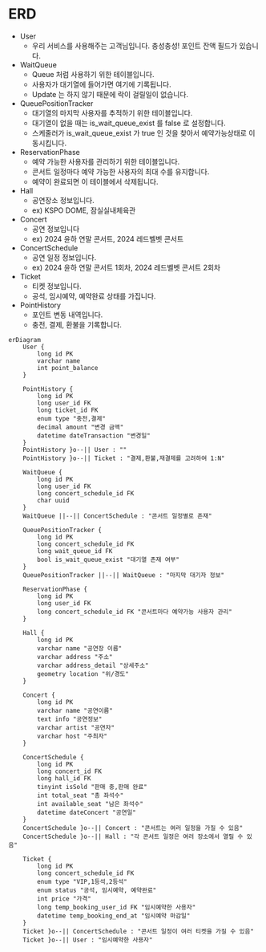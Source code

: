 # ERD
- User
  - 우리 서비스를 사용해주는 고객님입니다. 충성충성! 포인트 잔액 필드가 있습니다.
- WaitQueue
  - Queue 처럼 사용하기 위한 테이블입니다.
  - 사용자가 대기열에 들어가면 여기에 기록됩니다.
  - Update 는 하지 않기 때문에 락이 걸릴일이 없습니다.
- QueuePositionTracker
  - 대기열의 마지막 사용자를 추적하기 위한 테이블입니다.
  - 대기열이 없을 때는 is_wait_queue_exist 를 false 로 설정합니다.
  - 스케줄러가 is_wait_queue_exist 가 true 인 것을 찾아서 예약가능상태로 이동시킵니다.
- ReservationPhase
  - 예약 가능한 사용자를 관리하기 위한 테이블입니다.
  - 콘서트 일정마다 예약 가능한 사용자의 최대 수를 유지합니다.
  - 예약이 완료되면 이 테이블에서 삭제됩니다.
- Hall
  - 공연장소 정보입니다. 
  - ex) KSPO DOME, 잠실실내체육관
- Concert
  - 공연 정보입니다
  - ex) 2024 윤하 연말 콘서트, 2024 레드벨벳 콘서트
- ConcertSchedule
  - 공연 일정 정보입니다. 
  - ex) 2024 윤하 연말 콘서트 1회차, 2024 레드벨벳 콘서트 2회차
- Ticket
  - 티켓 정보입니다.
  - 공석, 임시예약, 예약완료 상태를 가집니다.
- PointHistory
  - 포인트 변동 내역입니다.
  - 충전, 결제, 환불을 기록합니다.

```mermaid
erDiagram
    User {
        long id PK
        varchar name
        int point_balance
    }

    PointHistory {
        long id PK
        long user_id FK
        long ticket_id FK
        enum type "충전,결제"
        decimal amount "변경 금액"
        datetime dateTransaction "변경일"
    }
    PointHistory }o--|| User : ""
    PointHistory }o--|| Ticket : "결제,환불,재결제를 고려하여 1:N"

    WaitQueue {
        long id PK
        long user_id FK
        long concert_schedule_id FK
        char uuid
    }
    WaitQueue ||--|| ConcertSchedule : "콘서트 일정별로 존재"

    QueuePositionTracker {
        long id PK
        long concert_schedule_id FK
        long wait_queue_id FK
        bool is_wait_queue_exist "대기열 존재 여부"
    }
    QueuePositionTracker ||--|| WaitQueue : "마지막 대기자 정보"

    ReservationPhase {
        long id PK
        long user_id FK
        long concert_schedule_id FK "콘서트마다 예약가능 사용자 관리"
    }

    Hall {
        long id PK
        varchar name "공연장 이름"
        varchar address "주소"
        varchar address_detail "상세주소"
        geometry location "위/경도"
    }

    Concert {
        long id PK
        varchar name "공연이름"
        text info "공연정보"
        varchar artist "공연자"
        varchar host "주최자"
    }

    ConcertSchedule {
        long id PK
        long concert_id FK
        long hall_id FK
        tinyint isSold "판매 중,판매 완료"
        int total_seat "총 좌석수"
        int available_seat "남은 좌석수"
        datetime dateConcert "공연일"
    }
    ConcertSchedule }o--|| Concert : "콘서트는 여러 일정을 가질 수 있음"
    ConcertSchedule }o--|| Hall : "각 콘서트 일정은 여러 장소에서 열릴 수 있음"

    Ticket {
        long id PK
        long concert_schedule_id FK
        enum type "VIP,1등석,2등석"
        enum status "공석, 임시예약, 예약완료"
        int price "가격"
        long temp_booking_user_id FK "임시예약한 사용자"
        datetime temp_booking_end_at "임시예약 마감일"
    }
    Ticket }o--|| ConcertSchedule : "콘서트 일정이 여러 티켓을 가질 수 있음"
    Ticket }o--|| User : "임시예약한 사용자"

```
